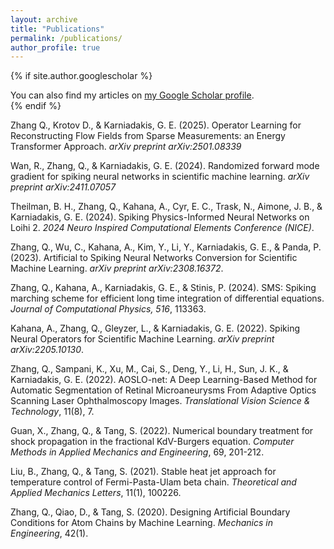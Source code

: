 ```yaml
---
layout: archive
title: "Publications"
permalink: /publications/
author_profile: true
---
```


{% if site.author.googlescholar %}
  <div class="wordwrap">You can also find my articles on <a href="{{site.author.googlescholar}}">my Google Scholar profile</a>.</div>
{% endif %}

Zhang Q., Krotov D., & Karniadakis, G. E. (2025). Operator Learning for Reconstructing Flow Fields from Sparse Measurements: an Energy Transformer Approach. *arXiv preprint arXiv:2501.08339*

Wan, R., Zhang, Q., & Karniadakis, G. E. (2024). Randomized forward mode gradient for spiking neural networks in scientific machine learning. *arXiv preprint arXiv:2411.07057*

Theilman, B. H., Zhang, Q., Kahana, A., Cyr, E. C., Trask, N., Aimone, J. B., & Karniadakis, G. E. (2024). Spiking Physics-Informed Neural Networks on Loihi 2. *2024 Neuro Inspired Computational Elements Conference (NICE)*.

Zhang, Q., Wu, C., Kahana, A., Kim, Y., Li, Y., Karniadakis, G. E., & Panda, P. (2023). Artificial to Spiking Neural Networks Conversion for Scientific Machine Learning. *arXiv preprint arXiv:2308.16372*.

Zhang, Q., Kahana, A., Karniadakis, G. E., & Stinis, P. (2024). SMS: Spiking marching scheme for efficient long time integration of differential equations. *Journal of Computational Physics, 516*, 113363.

Kahana, A., Zhang, Q., Gleyzer, L., & Karniadakis, G. E. (2022). Spiking Neural Operators for Scientific Machine Learning. *arXiv preprint arXiv:2205.10130*.

Zhang, Q., Sampani, K., Xu, M., Cai, S., Deng, Y., Li, H., Sun, J. K., & Karniadakis, G. E. (2022). AOSLO-net: A Deep Learning-Based Method for Automatic Segmentation of Retinal Microaneurysms From Adaptive Optics Scanning Laser Ophthalmoscopy Images. *Translational Vision Science & Technology*, 11(8), 7.

Guan, X., Zhang, Q., & Tang, S. (2022). Numerical boundary treatment for shock propagation in the fractional KdV-Burgers equation. *Computer Methods in Applied Mechanics and Engineering*, 69, 201-212.

Liu, B., Zhang, Q., & Tang, S. (2021). Stable heat jet approach for temperature control of Fermi-Pasta-Ulam beta chain. *Theoretical and Applied Mechanics Letters*, 11(1), 100226.

Zhang, Q., Qiao, D., & Tang, S. (2020). Designing Artificial Boundary Conditions for Atom Chains by Machine Learning. *Mechanics in Engineering*, 42(1).
